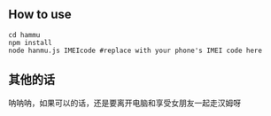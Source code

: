 ## How to use

```shell
cd hammu
npm install
node hanmu.js IMEIcode #replace with your phone's IMEI code here
```

## 其他的话

呐呐呐，如果可以的话，还是要离开电脑和享受女朋友一起走汉姆呀